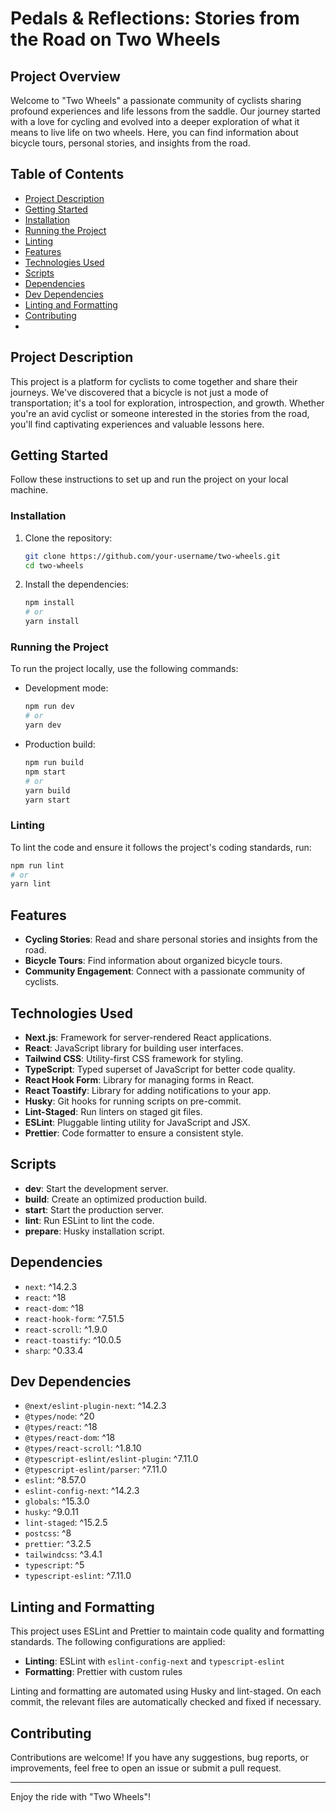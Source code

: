 
# Pedals & Reflections: Stories from the Road on Two Wheels

## Project Overview
Welcome to "Two Wheels" a passionate community of cyclists sharing profound experiences and life lessons from the saddle. Our journey started with a love for cycling and evolved into a deeper exploration of what it means to live life on two wheels. Here, you can find information about bicycle tours, personal stories, and insights from the road.

## Table of Contents

- [Project Description](#project-description)
- [Getting Started](#getting-started)
- [Installation](#installation)
- [Running the Project](#running-the-project)
- [Linting](#linting)
- [Features](#features)
- [Technologies Used](#technologies-used)
- [Scripts](#scripts)
- [Dependencies](#dependencies)
- [Dev Dependencies](#dev-dependencies)
- [Linting and Formatting](#linting-and-formatting)
- [Contributing](#contributing)
- 
## Project Description
This project is a platform for cyclists to come together and share their journeys. We've discovered that a bicycle is not just a mode of transportation; it's a tool for exploration, introspection, and growth. Whether you're an avid cyclist or someone interested in the stories from the road, you'll find captivating experiences and valuable lessons here.

## Getting Started
Follow these instructions to set up and run the project on your local machine.

### Installation
1. Clone the repository:
   ```bash
   git clone https://github.com/your-username/two-wheels.git
   cd two-wheels
   ```

2. Install the dependencies:
   ```bash
   npm install
   # or
   yarn install
   ```

### Running the Project
To run the project locally, use the following commands:

- Development mode:
  ```bash
  npm run dev
  # or
  yarn dev
  ```

- Production build:
  ```bash
  npm run build
  npm start
  # or
  yarn build
  yarn start
  ```

### Linting
To lint the code and ensure it follows the project's coding standards, run:
```bash
npm run lint
# or
yarn lint
```

## Features
- **Cycling Stories**: Read and share personal stories and insights from the road.
- **Bicycle Tours**: Find information about organized bicycle tours.
- **Community Engagement**: Connect with a passionate community of cyclists.

## Technologies Used
- **Next.js**: Framework for server-rendered React applications.
- **React**: JavaScript library for building user interfaces.
- **Tailwind CSS**: Utility-first CSS framework for styling.
- **TypeScript**: Typed superset of JavaScript for better code quality.
- **React Hook Form**: Library for managing forms in React.
- **React Toastify**: Library for adding notifications to your app.
- **Husky**: Git hooks for running scripts on pre-commit.
- **Lint-Staged**: Run linters on staged git files.
- **ESLint**: Pluggable linting utility for JavaScript and JSX.
- **Prettier**: Code formatter to ensure a consistent style.

## Scripts
- **dev**: Start the development server.
- **build**: Create an optimized production build.
- **start**: Start the production server.
- **lint**: Run ESLint to lint the code.
- **prepare**: Husky installation script.

## Dependencies

- `next`: ^14.2.3
- `react`: ^18
- `react-dom`: ^18
- `react-hook-form`: ^7.51.5
- `react-scroll`: ^1.9.0
- `react-toastify`: ^10.0.5
- `sharp`: ^0.33.4

## Dev Dependencies

- `@next/eslint-plugin-next`: ^14.2.3
- `@types/node`: ^20
- `@types/react`: ^18
- `@types/react-dom`: ^18
- `@types/react-scroll`: ^1.8.10
- `@typescript-eslint/eslint-plugin`: ^7.11.0
- `@typescript-eslint/parser`: ^7.11.0
- `eslint`: ^8.57.0
- `eslint-config-next`: ^14.2.3
- `globals`: ^15.3.0
- `husky`: ^9.0.11
- `lint-staged`: ^15.2.5
- `postcss`: ^8
- `prettier`: ^3.2.5
- `tailwindcss`: ^3.4.1
- `typescript`: ^5
- `typescript-eslint`: ^7.11.0


## Linting and Formatting

This project uses ESLint and Prettier to maintain code quality and formatting standards. The following configurations are applied:

- **Linting**: ESLint with `eslint-config-next` and `typescript-eslint`
- **Formatting**: Prettier with custom rules

Linting and formatting are automated using Husky and lint-staged. On each commit, the relevant files are automatically checked and fixed if necessary.

## Contributing

Contributions are welcome! If you have any suggestions, bug reports, or improvements, feel free to open an issue or submit a pull request.

---

Enjoy the ride with "Two Wheels"!


